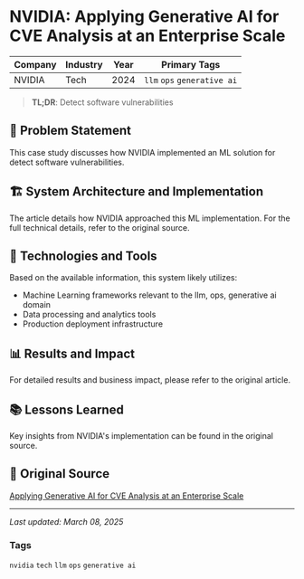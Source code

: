 # NVIDIA: Applying Generative AI for CVE Analysis at an Enterprise Scale

| Company | Industry | Year | Primary Tags | 
|---------|----------|------|--------------|
| NVIDIA | Tech | 2024 | `llm` `ops` `generative ai` |

> **TL;DR**: Detect software vulnerabilities

## 📝 Problem Statement

This case study discusses how NVIDIA implemented an ML solution for detect software vulnerabilities.

## 🏗️ System Architecture and Implementation

The article details how NVIDIA approached this ML implementation. For the full technical details, refer to the original source.

## 🔧 Technologies and Tools

Based on the available information, this system likely utilizes:

- Machine Learning frameworks relevant to the llm, ops, generative ai domain
- Data processing and analytics tools
- Production deployment infrastructure

## 📊 Results and Impact

For detailed results and business impact, please refer to the original article.

## 📚 Lessons Learned

Key insights from NVIDIA's implementation can be found in the original source.

## 🔗 Original Source

[Applying Generative AI for CVE Analysis at an Enterprise Scale](https://developer.nvidia.com/blog/applying-generative-ai-for-cve-analysis-at-an-enterprise-scale/)

---

*Last updated: March 08, 2025*

### Tags

`nvidia` `tech` `llm` `ops` `generative ai`
